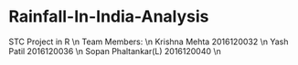 # Rainfall-In-India-Analysis
STC Project in R \n
Team Members: \n
Krishna Mehta		      2016120032 \n
Yash Patil			      2016120036 \n
Sopan Phaltankar(L)	  2016120040 \n
